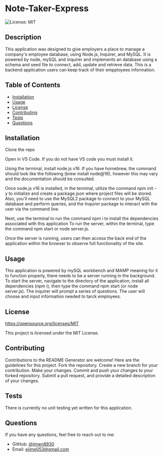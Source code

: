 # Note-Taker-Express
  ![License: MIT](https://img.shields.io/badge/License-MIT-yellow.svg)

  ## Description
  This application was designed to give employers a place to manage a company's employee database, using Node.js, Inquirer, and MySQL. It is powered by node, mySQL and inquirer and implements an database using a schema and seed file to connect, add, update and retrieve data. This is a backend application users can keep track of their empployees information. 

  ## Table of Contents
- [Installation](#installation)
- [Usage](#usage)
- [License](#license)
- [Contributing](#contributing)
- [Tests](#tests)
- [Questions](#questions)

## Installation
Clone the repo

Open in VS Code. If you do not have VS code you must install it.

Using the terminal, install node.js v16. If you have homebrew, the command should look like the following (brew install node@16), however this may vary and the documentation should be consulted.

Once node.js v16 is installed, in the terminal, utilize the command npm init -y to initialize and create a package.json where project files will be stored. Also, you'll need to use the MySQL2 package to connect to your MySQL database and perform queries, and the Inquirer package to interact with the user via the command line.

Next, use the terminal to run the command npm i to install the dependencies associated with this application 
To run the server, within the terminal, type the command npm start or node server.js.

Once the server is running, users can then access the back end of the application within the browser to observe full functionality of the site.

## Usage
This application is powered by mySQL workbench and MAMP meaning for it to function properly, there needs to be a server running in the background. To start the server, navigate to the directory of the application, install all dependencies (npm i), then type the command npm start (or node server.js). The inquirer will prompt a series of questions. The user will choose and input information needed to tarck employees. 


## License
https://opensource.org/licenses/MIT

This project is licensed under the MIT License.

## Contributing
Contributions to the README Generator are welcome! Here are the guidelines for this project. Fork the repository. Create a new branch for your contribution. Make your changes. Commit and push your changes to your forked repository. Submit a pull request, and provide a detailed description of your changes.

## Tests
There is currently no unit testing yet written for this application.

## Questions
If you have any questions, feel free to reach out to me:
- GitHub: [@jimen8930](https://github.com/jimen8930)
- Email: ejime053@gmail.com

